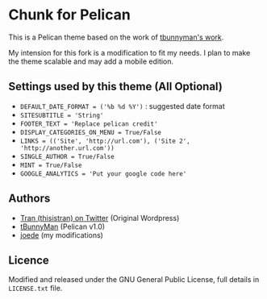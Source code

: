 # Chunk for Pelican

This is a Pelican theme based on the work of [tbunnyman's work](https://github.com/tbunnyman/pelican-chunk).

My intension for this fork is a modification to fit my needs. I plan to make the theme scalable and may add a mobile edition.

## Settings used by this theme (All Optional)
* `DEFAULT_DATE_FORMAT = ('%b %d %Y')` : suggested date format
* `SITESUBTITLE = 'String'`
* `FOOTER_TEXT = 'Replace pelican credit'`
* `DISPLAY_CATEGORIES_ON_MENU = True/False`
* `LINKS = (('Site', 'http://url.com'), ('Site 2', 'http://another.url.com'))`
* `SINGLE_AUTHOR = True/False`
* `MINT = True/False`
* `GOOGLE_ANALYTICS = 'Put your google code here'`

## Authors
* [Tran (thisistran) on Twitter](http://twitter.com/#!/thisistran) (Original Wordpress)
* [tBunnyMan](http://bunnyman.info) (Pelican v1.0)
* [joede](https://github.com/joede) (my modifications)

## Licence
Modified and released under the GNU General Public License, full details in `LICENSE.txt` file.
